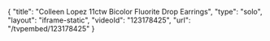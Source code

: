 {
    "title": "Colleen Lopez 11ctw Bicolor Fluorite Drop Earrings",
    "type": "solo",
    "layout": "iframe-static",
    "videoId": "123178425",
    "url": "\/tvpembed\/123178425"
}